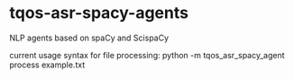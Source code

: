 # tqos-asr-spacy-agents
NLP agents based on spaCy and ScispaCy

current usage syntax for file processing:
python -m tqos_asr_spacy_agent process example.txt
